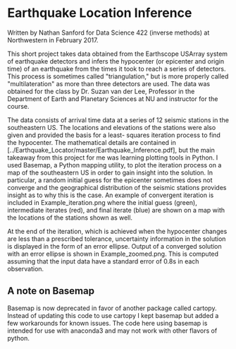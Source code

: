 # Earthquake Location Inference
Written by Nathan Sanford for Data Science 422 (inverse methods) at Northwestern in February 2017.

This short project takes data obtained from the Earthscope USArray system of earthquake detectors
and infers the hypocenter (or epicenter and origin time) of an earthquake from the times it took 
to reach a series of detectors. This process is sometimes called "triangulation," but is more 
properly called "multilateration" as more than three detectors are used. The data was obtained for 
the class by Dr. Suzan van der Lee, Professor in the Department of Earth and Planetary Sciences 
at NU and instructor for the course.

The data consists of arrival time data at a series of 12 seismic stations in the southeastern US.
The locations and elevations of the stations were also given and provided the basis for a least-
squares iteration process to find the hypocenter. The mathematical details are contained in 
[../Earthquake_Locator/master/Earthquake_Inference.pdf], but the main takeaway from this project for me was learning plotting 
tools in Python. I used Basemap, a Python mapping utility, to plot the iteration process on a map 
of the southeastern US in order to gain insight into the solution. In particular, a random initial 
guess for the epicenter sometimes does not converge and the geographical  distribution of the 
seismic stations provides insight as to why this is the case. An example of convergent iteration is
included in Example_iteration.png where the initial guess (green), intermediate iterates (red), and 
final iterate (blue) are shown on a map with the locations of the stations shown as well.

At the end of the iteration, which is achieved when the hypocenter changes are less than a 
prescribed tolerance, uncertainty information in the solution is displayed in the form of an error
ellipse. Output of a converged solution with an error ellipse is shown in Example_zoomed.png. This 
is computed assuming that the input data have a standard error of 0.8s in each observation.

## A note on Basemap

Basemap is now deprecated in favor of another package called cartopy. Instead of updating this
code to use cartopy I kept basemap but added a few workarounds for known issues. The code here 
using basemap is intended for use with anaconda3 and may not work with other flavors of python.